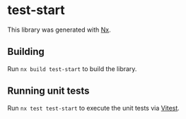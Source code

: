 # test-start

This library was generated with [Nx](https://nx.dev).

## Building

Run `nx build test-start` to build the library.

## Running unit tests

Run `nx test test-start` to execute the unit tests via [Vitest](https://vitest.dev/).
